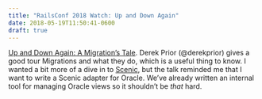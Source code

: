 ```yaml
---
title: "RailsConf 2018 Watch: Up and Down Again"
date: 2018-05-19T11:50:41-0600
draft: true
---
```






[Up and Down Again: A Migration’s Tale](http://confreaks.tv/videos/railsconf2018-up-and-down-again-a-migration-s-tale). Derek Prior (@derekprior) gives a good tour Migrations and what they do, which is a useful thing to know. I wanted a bit more of a dive in to [Scenic](https://github.com/thoughtbot/scenic), but the talk reminded me that I want to write a Scenic adapter for Oracle. We’ve already written an internal tool for managing Oracle views so it shouldn’t be _that_ hard.



